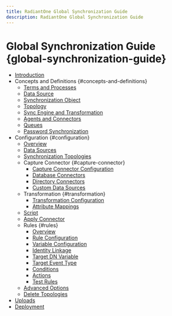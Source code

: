 ```yaml
---
title: RadiantOne Global Synchronization Guide
description: RadiantOne Global Synchronization Guide
---
```


# Global Synchronization Guide {global-synchronization-guide}

- [Introduction](introduction.md)
- Concepts and Definitions {#concepts-and-definitions}
  - [Terms and Processes](concepts-and-definitions/terms-and-processes.md)
  - [Data Source](concepts-and-definitions/data-source.md)
  - [Synchronization Object](concepts-and-definitions/synchronization-object.md)
  - [Topology](concepts-and-definitions/topology.md)
  - [Sync Engine and Transformation](concepts-and-definitions/sync-engine-and-transformation.md)
  - [Agents and Connectors](concepts-and-definitions/agents-and-connectors.md)
  - [Queues](concepts-and-definitions/queues.md)
  - [Password Synchronization](concepts-and-definitions/password-synchronization.md)
- Configuration {#configuration}
  - [Overview](configuration/overview.md)
  - [Data Sources](configuration/data-sources.md)
  - [Synchronization Topologies](configuration/synchronization-topologies.md)
  - Capture Connector {#capture-connector}
    - [Capture Connector Configuration](configuration/capture-connector/capture-connector-configuration.md)
    - [Database Connectors](configuration/capture-connector/database-connectors.md)
    - [Directory Connectors](configuration/capture-connector/directory-connectors.md)
    - [Custom Data Sources](configuration/capture-connector/custom-data-sources.md)
  - Transformation {#transformation}
    - [Transformation Configuration](configuration/transformation/transformation-configuration.md)
    - [Attribute Mappings](configuration/transformation/attribute-mappings.md)
  - [Script](configuration/script.md)
  - [Apply Connector](configuration/apply-connector.md)
  - Rules {#rules}
    - [Overview](configuration/rules/overview.md)
    - [Rule Configuration](configuration/rules/rule-configuration.md)
    - [Variable Configuration](configuration/rules/variable-configuration.md)
    - [Identity Linkage](configuration/rules/identity-linkage.md)
    - [Target DN Variable](configuration/rules/target-dn-variable.md)
    - [Target Event Type](configuration/rules/target-event-type.md)
    - [Conditions](configuration/rules/conditions.md)
    - [Actions](configuration/rules/actions.md)
    - [Test Rules](configuration/rules/test-rules.md)
  - [Advanced Options](configuration/advanced-options.md)
  - [Delete Topologies](configuration/delete-topologies.md)
- [Uploads](uploads.md)
- [Deployment](deployment.md)
